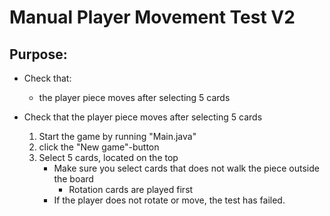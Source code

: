 # Manual Player Movement Test V2
## Purpose:
* Check that:
    * the player piece moves after selecting 5 cards
    
* Check that the player piece moves after selecting 5 cards
    1. Start the game by running "Main.java"
    2. click the "New game"-button
    3. Select 5 cards, located on the top
        * Make sure you select cards that does not walk the piece outside the board
            * Rotation cards are played first
        * If the player does not rotate or move, the test has failed.